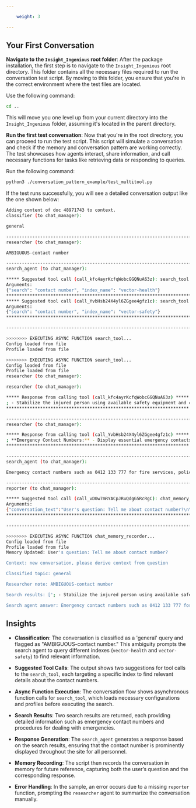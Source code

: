 ```yaml
---

    weight: 3

---
```



## Your First Conversation

**Navigate to the `Insight_Ingenious` root folder**:
   After the package installation, the first step is to navigate to the `Insight_Ingenious` root directory. This folder contains all the necessary files required to run the conversation test script. By moving to this folder, you ensure that you're in the correct environment where the test files are located.

   Use the following command:

   ```bash
   cd ..
   ```

   This will move you one level up from your current directory into the `Insight_Ingenious` folder, assuming it's located in the parent directory.


**Run the first test conversation**:
   Now that you're in the root directory, you can proceed to run the test script. This script will simulate a conversation and check if the memory and conversation pattern are working correctly. The test showcases how agents interact, share information, and call necessary functions for tasks like retrieving data or responding to queries.

   Run the following command:

   ```bash
   python3 ./conversation_pattern_example/test_multitool.py
   ```

   If the test runs successfully, you will see a detailed conversation output like the one shown below:

   ```bash
   Adding content of doc 48971743 to context.
   classifier (to chat_manager):

   general

   --------------------------------------------------------------------------------
   researcher (to chat_manager):

   AMBIGUOUS-contact number

   --------------------------------------------------------------------------------
   search_agent (to chat_manager):

   ***** Suggested tool call (call_kfc4ayrKcfqWobcGGQNuA63z): search_tool *****
   Arguments: 
   {"search": "contact number", "index_name": "vector-health"}
   ****************************************************************************
   ***** Suggested tool call (call_YvbHsb24X4yl6ZGgee4gfz1c): search_tool *****
   Arguments: 
   {"search": "contact number", "index_name": "vector-safety"}
   ****************************************************************************

   --------------------------------------------------------------------------------

   >>>>>>>> EXECUTING ASYNC FUNCTION search_tool...
   Config loaded from file
   Profile loaded from file

   >>>>>>>> EXECUTING ASYNC FUNCTION search_tool...
   Config loaded from file
   Profile loaded from file
   researcher (to chat_manager):

   researcher (to chat_manager):

   ***** Response from calling tool (call_kfc4ayrKcfqWobcGGQNuA63z) *****
   ; - Stabilize the injured person using available safety equipment and contact emergency services if necessary 3 **Heat Stress and Hydration:** - Encourage regular hydration breaks, especially in high temperatures - Provide shaded areas or cooling stations and educate personnel on the symptoms of heat stress, dehydration, and how to respond 4...
   **********************************************************************

   --------------------------------------------------------------------------------
   researcher (to chat_manager):

   ***** Response from calling tool (call_YvbHsb24X4yl6ZGgee4gfz1c) *****
   ; **Emergency Contact Numbers:** - Display essential emergency contacts (e.g., 0412 133 777) for fire services, police, ambulance, and utilities prominently throughout the site - Ensure all personnel have ready access to these numbers via their phones or radios --- ### **Evacuation Procedures:** 1 **Evacuation Plan:** - Cle...
   **********************************************************************

   --------------------------------------------------------------------------------
   search_agent (to chat_manager):

   Emergency contact numbers such as 0412 133 777 for fire services, police, ambulance, and utilities should be prominently displayed throughout the site. Ensure all personnel have ready access to these numbers via their phones or radios.

   --------------------------------------------------------------------------------
   reporter (to chat_manager):

   ***** Suggested tool call (call_vD0w7mRYACpJRuQdgG5RcRgC): chat_memory_recorder *****
   Arguments: 
   {"conversation_text":"User's question: Tell me about contact number?\n\nContext: new conversation, please derive context from question\n\nClassified topic: general\n\nResearcher note: AMBIGUOUS-contact number\n\nSearch results: ['; - Stabilize the injured person using available safety equipment and contact emergency services if necessary 3 **Heat Stress and Hydration:** - Encourage regular hydration breaks, especially in high temperatures - Provide shaded areas or cooling stations and educate personnel on the symptoms of heat stress, dehydration, and how to respond 4...', '; **Emergency Contact Numbers:** - Display essential emergency contacts (e.g., 0412 133 777) for fire services, police, ambulance, and utilities prominently throughout the site - Ensure all personnel have ready access to these numbers via their phones or radios --- ### **Evacuation Procedures:** 1 **Evacuation Plan:** - Cle...']\n\nSearch agent answer: Emergency contact numbers such as 0412 133 777 for fire services, police, ambulance, and utilities should be prominently displayed throughout the site. Ensure all personnel have ready access to these numbers via their phones or radios.","last_response":"Emergency contact numbers such as 0412 133 777 for fire services, police, ambulance, and utilities should be prominently displayed throughout the site. Ensure all personnel have ready access to these numbers via their phones or radios."}
   *************************************************************************************

   --------------------------------------------------------------------------------

   >>>>>>>> EXECUTING ASYNC FUNCTION chat_memory_recorder...
   Config loaded from file
   Profile loaded from file
   Memory Updated: User's question: Tell me about contact number?

   Context: new conversation, please derive context from question

   Classified topic: general

   Researcher note: AMBIGUOUS-contact number

   Search results: ['; - Stabilize the injured person using available safety equipment and contact emergency services if necessary 3 **Heat Stress and Hydration:** - Encourage regular hydration breaks, especially in high temperatures - Provide shaded areas or cooling stations and educate personnel on the symptoms of heat stress, dehydration, and how to respond 4...', '; **Emergency Contact Numbers:** - Display essential emergency contacts (e.g., 0412 133 777) for fire services, police, ambulance, and utilities prominently throughout the site - Ensure all personnel have ready access to these numbers via their phones or radios.']

   Search agent answer: Emergency contact numbers such as 0412 133 777 for fire services, police, ambulance, and utilities should be prominently displayed throughout the site. Ensure all personnel have ready access to these numbers via their phones or radios.
   ```

## Insights

  
- **Classification**: The conversation is classified as a 'general' query and flagged as "AMBIGUOUS-contact number." This ambiguity prompts the search agent to query different indexes (`vector-health` and `vector-safety`) to find relevant information.

- **Suggested Tool Calls**: The output shows two suggestions for tool calls to the `search_tool`, each targeting a specific index to find relevant details about the contact numbers.

- **Async Function Execution**: The conversation flow shows asynchronous function calls for `search_tool`, which loads necessary configurations and profiles before executing the search.

- **Search Results**: Two search results are returned, each providing detailed information such as emergency contact numbers and procedures for dealing with emergencies.

- **Response Generation**: The `search_agent` generates a response based on the search results, ensuring that the contact number is prominently displayed throughout the site for all personnel.

- **Memory Recording**: The script then records the conversation in memory for future reference, capturing both the user’s question and the corresponding response.

- **Error Handling**: In the sample, an error occurs due to a missing `reporter` function, prompting the `researcher` agent to summarize the conversation manually.

